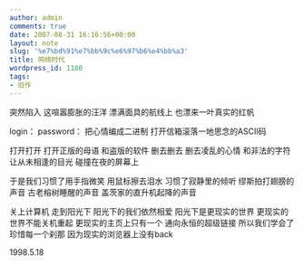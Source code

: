 ```yaml
---
author: admin
comments: true
date: 2007-08-31 16:16:56+00:00
layout: note
slug: '%e7%bd%91%e7%bb%9c%e6%97%b6%e4%bb%a3'
title: 网络时代
wordpress_id: 1180
tags:
- 旧作
---
```


突然陷入
这喧嚣膨胀的汪洋
漂满面具的航线上
也漂来一叶真实的红帆

login：
password：
把心情编成二进制
打开信箱滚落一地思念的ASCII码

打开打开
打开正版的母语
和盗版的软件
删去删去
删去凌乱的心情
和非法的字符
让从未相逢的目光
碰撞在夜的屏幕上

于是我们习惯了用手指微笑
用鼠标擦去泪水
习惯了寂静里的倾听
缪斯拍打翅膀的声音
古老榕树睡醒的声音
盖茨家的直升机起降的声音

关上计算机
走到阳光下
阳光下的我们依然相爱
阳光下是更现实的世界
更现实的世界不能关机重起
更现实的主页上只有一个
通向永恒的超级链接
所以我们学会了珍惜每一个刹那
因为现实的浏览器上没有back

1998.5.18
